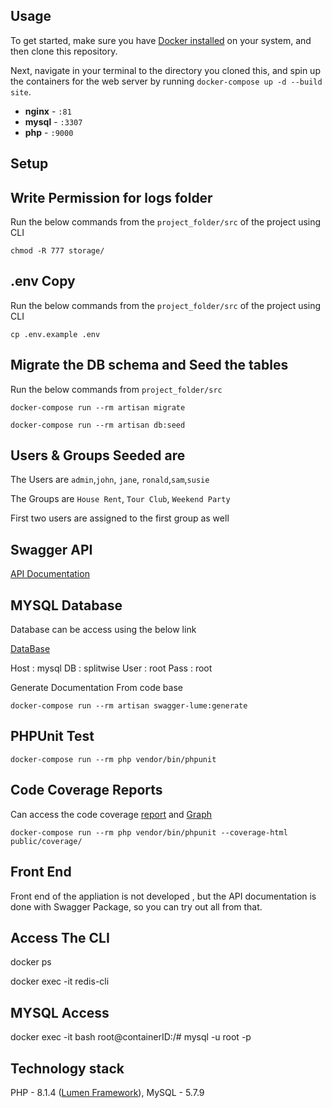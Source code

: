 ## Usage

To get started, make sure you have [Docker installed](https://docs.docker.com/docker-for-mac/install/) on your system, and then clone this repository.

Next, navigate in your terminal to the directory you cloned this, and spin up the containers for the web server by running `docker-compose up -d --build site`.

- **nginx** - `:81`
- **mysql** - `:3307`
- **php** - `:9000`




## Setup

## Write Permission for logs folder
Run the below commands from the  `project_folder/src`  of the project using CLI

`chmod -R 777 storage/`

## .env Copy
Run the below commands from the `project_folder/src`  of the project using CLI

`cp .env.example .env`

## Migrate the DB schema and Seed the tables

Run the below commands from `project_folder/src`

`docker-compose run --rm artisan migrate` 

`docker-compose run --rm artisan db:seed` 

## Users & Groups Seeded are


The Users are `admin`,`john`, `jane`, `ronald`,`sam`,`susie`

The Groups are  `House Rent`, `Tour Club`, `Weekend Party`

First two users are assigned to the first group as well

## Swagger API

[API Documentation](http://localhost:81/api/documentation)

## MYSQL Database 

Database can be access using the below link

[DataBase](http://localhost:81/db.php)

Host : mysql
DB   : splitwise
User : root
Pass : root

Generate Documentation From code base

`docker-compose run --rm artisan swagger-lume:generate`

## PHPUnit Test

`docker-compose run --rm php vendor/bin/phpunit`

## Code Coverage Reports

Can access the code coverage [report](http://localhost:81/coverage/) and [Graph](http://localhost:81/coverage/dashboard.html)

`docker-compose run --rm php vendor/bin/phpunit --coverage-html public/coverage/`

## Front End

Front end of the appliation is not developed  , but the API documentation is done with Swagger Package, so you can try out all from that.

## Access The CLI

docker ps

docker exec -it <redis container ID> redis-cli 

## MYSQL Access 

docker exec -it <postgres container ID> bash
root@containerID:/# mysql -u root -p

## Technology stack

PHP - 8.1.4 ([Lumen Framework](https://lumen.laravel.com/docs/9.x)),
MySQL - 5.7.9



